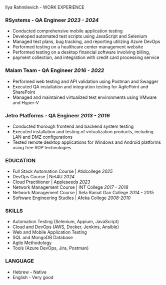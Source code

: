 Ilya Rahmilevich - WORK EXPERIENCE
### RSystems - QA Engineer  *2023 - 2024*
* Conducted comprehensive mobile application testing 
* Developed automated test scripts using JavaScript and Selenium 
* Managed test plans, bug tracking, and reporting utilizing Azure DevOps
* Performed testing on a healthcare center management website
* Performed testing on a desktop financial software involving billing,
* payment collection, and integration with credit card processing service

### Malam Team - QA Engineer *2016 - 2022*
* Performed web testing and API validation using Postman and Swagger
* Executed QA installation and integration testing for AgilePoint and
  SharePoint
* Managed and maintained virtualized test environments using VMware
  and Hyper-V

### Jetro Platforms - QA Engineer *2013 - 2016*
* Conducted thorough frontend and backend system testing
* Executed installation and testing of virtualization products, including
  LAN and DMZ configurations
* Tested remote desktop applications for Windows and Android
  platforms using free RDP technologies

### EDUCATION
* Full Stack Automation Course | Atidcollege *2025*
* DevOps Course | Net4U *2024*
* Cloud Practitioner | Appleseeds *2023*
* Network Management Course | INT College *2017 - 2018*
* Network Management Course | Sela Ramat Gan College *2014 - 2015*
* Software Engineering Studies |  Afeka College *2008-2010*

 ### SKILLS
* Automation Testing (Selenium,  Appium, JavaScript)
* Cloud and DevOps (AWS, Docker, Jenkins, Ansible)
* Web and Mobile Application Testing
* SQL and MongoDB Database
* Agile Methodology
* Tools (Azure DevOps, Jira, Postman)

### LANGUAGE
* Hebrew - Native
* English - Very good